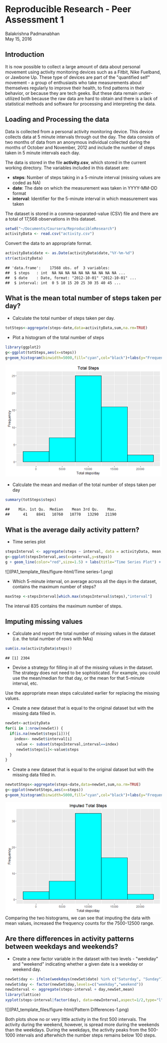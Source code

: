 # Reproducible Research - Peer Assessment 1
Balakrishna Padmanabhan  
May 15, 2016  



## Introduction

It is now possible to collect a large amount of data about personal movement using activity monitoring devices such as a Fitbit, Nike Fuelband, or Jawbone Up. These type of devices are part of the "quantified self" movement - a group of enthusiasts who take measurements about themselves regularly to improve their health, to find patterns in their behavior, or because they are tech geeks. But these data remain under-utilized both because the raw data are hard to obtain and there is a lack of statistical methods and software for processing and interpreting the data.
 


## Loading and Processing the data

Data is collected from a personal activity monitoring device. This device collects data at 5 minute intervals through out the day. The data consists of two months of data from an anonymous individual collected during the months of October and November, 2012 and include the number of steps taken in 5 minute intervals each day.

The data is stored in the file **activity.csv**, which stored in the current working directory.  The variables included in this dataset are:

* **steps**: Number of steps taking in a 5-minute interval (missing values are coded as NA)
* **date**: The date on which the measurement was taken in YYYY-MM-DD format
* **interval**: Identifier for the 5-minute interval in which measurement was taken

The dataset is stored in a comma-separated-value (CSV) file and there are a total of 17,568 observations in this dataset.


```r
setwd("~/Documents/Coursera/ReproducibleResearch")
activityData <- read.csv("activity.csv")
```

Convert the data to an appropriate format.


```r
activityData$date <- as.Date(activityData$date,"%Y-%m-%d")
str(activityData)
```

```
## 'data.frame':	17568 obs. of  3 variables:
##  $ steps   : int  NA NA NA NA NA NA NA NA NA NA ...
##  $ date    : Date, format: "2012-10-01" "2012-10-01" ...
##  $ interval: int  0 5 10 15 20 25 30 35 40 45 ...
```
## What is the mean total number of steps taken per day?
* Calculate the total number of steps taken per day.

```r
totSteps<-aggregate(steps~date,data=activityData,sum,na.rm=TRUE)
```
* Plot a histogram of the total number of steps

```r
library(ggplot2)
g<-ggplot(totSteps,aes(x=steps))
g+geom_histogram(binwidth=5000,fill="cyan",col="black")+labs(y="Frequency")+labs(x="Total steps/day")+labs(title="Total Steps")
```

![](PA1_template_files/figure-html/histogram-1.png)<!-- -->

* Calculate the mean and median of the total number of steps taken per day

```r
summary(totSteps$steps)
```

```
##    Min. 1st Qu.  Median    Mean 3rd Qu.    Max. 
##      41    8841   10760   10770   13290   21190
```
## What is the average daily activity pattern?
* Time series plot

```r
stepsInterval <- aggregate(steps ~ interval, data = activityData, mean, na.rm = TRUE)
g<-ggplot(stepsInterval,aes(x=interval,y=steps))
g + geom_line(color="red",size=1.5) + labs(title="Time Series Plot") + labs(y="Mean number of steps") + labs(x="Interval")
```

![](PA1_template_files/figure-html/Time series-1.png)<!-- -->
* Which 5-minute interval, on average across all the days in the dataset, contains the maximum number of steps?

```r
maxStep <-stepsInterval[which.max(stepsInterval$steps),"interval"]
```
The interval 835 contains the maximum number of steps.
## Imputing missing values
* Calculate and report the total number of missing values in the dataset (i.e. the total number of rows with NAs)

```r
sum(is.na(activityData$steps))
```

```
## [1] 2304
```
* Devise a strategy for filling in all of the missing values in the dataset. The strategy does not need to be sophisticated. For example, you could use the mean/median for that day, or the mean for that 5-minute interval, etc.

Use the appropriate mean steps calculated earlier for replacing the missing values.

* Create a new dataset that is equal to the original dataset but with the missing data filled in.

```r
newSet<-activityData
for(i in 1:nrow(newSet)) {
  if(is.na(newSet$steps[i])){
    index<- newSet$interval[i]
     value <- subset(stepsInterval,interval==index)
     newSet$steps[i]<-value$steps
  }
}
```
* Create a new dataset that is equal to the original dataset but with the missing data filled in.


```r
newtotSteps<-aggregate(steps~date,data=newSet,sum,na.rm=TRUE)
g<-ggplot(newtotSteps,aes(x=steps))
g+geom_histogram(binwidth=5000,fill="cyan",col="black")+labs(y="Frequency")+labs(x="Total steps/day")+labs(title="Imputed Total Steps")
```

![](PA1_template_files/figure-html/newhistogram-1.png)<!-- -->
Comparing the two histograms, we can see that imputing the data with mean values, increased the frequency counts for the 7500-12500 range.

## Are there differences in activity patterns between weekdays and weekends?
* Create a new factor variable in the dataset with two levels - "weekday" and "weekend" indicating whether a given date is a weekday or weekend day.


```r
newSet$day <- ifelse(weekdays(newSet$date) %in% c("Saturday", "Sunday"), "weekend", "weekday")
newSet$day <- factor(newSet$day,levels=c("weekday","weekend"))
newInterval <- aggregate(steps~interval + day,newSet,mean)
library(lattice)
xyplot(steps~interval|factor(day), data=newInterval,aspect=1/2,type="l",ylab="Number of steps",xlab="Interval")
```

![](PA1_template_files/figure-html/Pattern Differences-1.png)<!-- -->

Both plots show no or very little activity in the first 500 intervals.  The activity during the weekend, however, is spread more during the weekends than the weekdays.  During the weekdays, the activity peaks from the 500-1000 intervals and  afterwhich the number steps remains below 100 steps.
 
